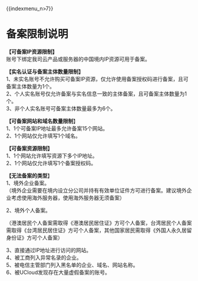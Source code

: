 {{indexmenu_n>7}}

# 备案限制说明

**【可备案IP资源限制】**  
账号下绑定我司云产品或服务器的中国境内IP资源可用于备案。  

**【实名认证与备案主体数量限制】**  
1、未实名账号不允许购买可备案IP资源，仅允许使用备案授权码进行备案，且可备案主体数量为1个。  
2、个人实名账号仅允许备案与实名信息一致的主体备案，且可备案主体数量为1个。  
3、非个人实名账号可备案主体数量最多为6个。  

**【可备案网站和域名数量限制**】  
1、1个可备案IP地址最多允许备案15个网站。  
2、1个网站仅允许填写1个域名。  

**【可备案资源限制】**  
1、1个网站允许填写资源下多个IP地址。  
2、1个网站仅允许填写1个备案授权码。  

**【无法备案的类型**】  
1、境外企业备案。  
（境外企业需要在境内设立分公司并持有有效单位证件方可进行备案。建议境外企业考虑使用海外服务器，使用海外服务器无须备案）  

2、境外个人备案。

（港澳居民个人备案需取得《港澳居民居住证》方可个人备案，台湾居民个人备案需取得《台湾居民居住证》方可个人备案，其他国家居民需取得《外国人永久居留身份证》方可个人备案）

3、直接通过IP地址进行访问的网站。  
4、被工商列入异常名录的企业。  
5、被电信主管部门列入黑名单的企业、域名、网站名称。  
6、被UCloud发现存在大量虚假备案的账号。